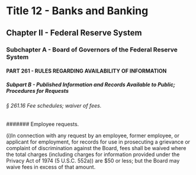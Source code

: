 
# Title 12 - Banks and Banking
## Chapter II - Federal Reserve System
### Subchapter A - Board of Governors of the Federal Reserve System
#### PART 261 - RULES REGARDING AVAILABILITY OF INFORMATION
##### Subpart B - Published Information and Records Available to Public; Procedures for Requests
###### § 261.16 Fee schedules; waiver of fees.
####### Employee requests.

(i)In connection with any request by an employee, former employee, or applicant for employment, for records for use in prosecuting a grievance or complaint of discrimination against the Board, fees shall be waived where the total charges (including charges for information provided under the Privacy Act of 1974 (5 U.S.C. 552a)) are $50 or less; but the Board may waive fees in excess of that amount.
